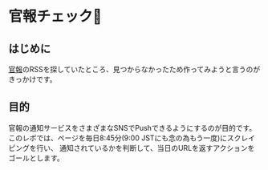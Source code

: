 # 官報チェック🤖

## はじめに
[官報](https://www.kanpo.go.jp/index.html)のRSSを探していたところ、見つからなかったため作ってみようと言うのがきっかけです。

## 目的
官報の通知サービスをさまざまなSNSでPushできるようにするのが目的です。
このレポでは、ページを毎日8:45分(9:00 JSTにも念の為もう一度)にスクレイピングを行い、
通知されているかを判断して、当日のURLを返すアクションをゴールとします。